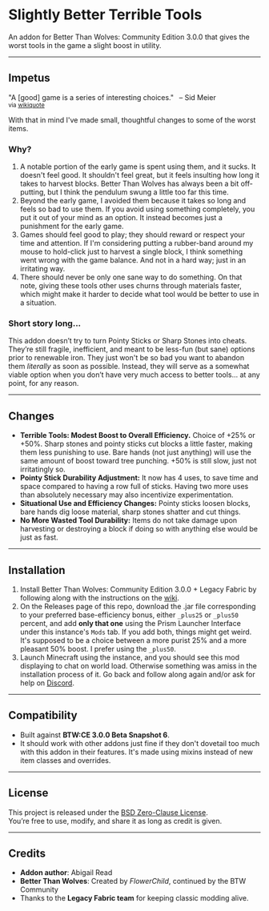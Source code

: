 # Slightly Better Terrible Tools

An addon for Better Than Wolves: Community Edition 3.0.0 that gives the worst tools in the game a slight boost in utility.

---

## Impetus
"A [good] game is a series of interesting choices." &ensp;– Sid Meier
</br><small>
via [wikiquote](https://en.wikiquote.org/wiki/Sid_Meier)
</small>

With that in mind I've made small, thoughtful changes to some of the worst items.

### Why?
1) A notable portion of the early game is spent using them, and it sucks.  It doesn't feel good.  It shouldn't feel great, but it feels insulting how long it takes to harvest blocks.  Better Than Wolves has always been a bit off-putting, but I think the pendulum swung a little too far this time.
2) Beyond the early game, I avoided them because it takes so long and feels so bad to use them.  If you avoid using something completely, you put it out of your mind as an option.  It instead becomes just a punishment for the early game.
3) Games should feel good to play; they should reward or respect your time and attention.  If I'm considering putting a rubber-band around my mouse to hold-click just to harvest a single block, I think something went wrong with the game balance.  And not in a hard way; just in an irritating way.
4) There should never be only one sane way to do something.  On that note, giving these tools other uses churns through materials faster, which might make it harder to decide what tool would be better to use in a situation.

### Short story long...
This addon doesn’t try to turn Pointy Sticks or Sharp Stones into cheats. They’re still fragile, inefficient, and meant to be less-fun (but sane) options prior to renewable iron. They just won't be so bad you want to abandon them *literally* as soon as possible. Instead, they will serve as a somewhat viable option when you don’t have very much access to better tools... at any point, for any reason.

---

## Changes
- **Terrible Tools: Modest Boost to Overall Efficiency.**  Choice of +25% or +50%. Sharp stones and pointy sticks cut blocks a little faster, making them less punishing to use.  Bare hands (not just anything) will use the same amount of boost toward tree punching.  +50% is still slow, just not irritatingly so.
- **Pointy Stick Durability Adjustment:** It now has 4 uses, to save time and space compared to having a row full of sticks.  Having two more uses than absolutely necessary may also incentivize experimentation.
- **Situational Use and Efficiency Changes:** Pointy sticks loosen blocks, bare hands dig loose material, sharp stones shatter and cut things.
- **No More Wasted Tool Durability:** Items do not take damage upon harvesting or destroying a block if doing so with anything else would be just as fast.
---

## Installation
1. Install Better Than Wolves: Community Edition 3.0.0 + Legacy Fabric by following along with the instructions on the [wiki](https://wiki.btwce.com/view/Main_Page).
2. On the Releases page of this repo, download the .jar file corresponding to your preferred base-efficiency bonus, either `_plus25` or `_plus50` percent, and add **only that one** using the Prism Launcher Interface under this instance's `Mods` tab.  If you add both, things might get weird.  It's supposed to be a choice between a more purist 25% and a more pleasant 50% boost.  I prefer using the `_plus50`.
3. Launch Minecraft using the instance, and you should see this mod displaying to chat on world load.  Otherwise something was amiss in the installation process of it.  Go back and follow along again and/or ask for help on [Discord](https://discord.btwce.com/).

---

## Compatibility
- Built against **BTW:CE 3.0.0 Beta Snapshot 6**.
- It should work with other addons just fine if they don't dovetail too much with this addon in their features.  It's made using mixins instead of new item classes and overrides.

---

## License
This project is released under the [BSD Zero-Clause License](LICENSE).  
You’re free to use, modify, and share it as long as credit is given.

---

## Credits
- **Addon author**: Abigail Read
- **Better Than Wolves**: Created by *FlowerChild*, continued by the BTW Community
- Thanks to the **Legacy Fabric team** for keeping classic modding alive.
